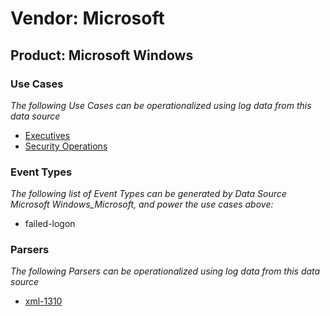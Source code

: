Vendor: Microsoft
=================
Product: Microsoft Windows
--------------------------

### Use Cases

_The following Use Cases can be operationalized using log data from this data source_

* [Executives](usecase_executives.md)
* [Security Operations](usecase_security_operations.md)


### Event Types

_The following list of Event Types can be generated by Data Source Microsoft Windows_Microsoft, and power the use cases above:_

- failed-logon


### Parsers

_The following Parsers can be operationalized using log data from this data source_

* [xml-1310](parserContent_xml-1310.md)
